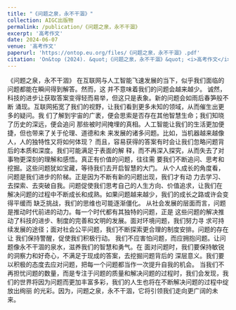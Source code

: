 ```yaml
---
title: "《问题之泉，永不干涸》"
collection: AIGC出版物
permalink: /publication/《问题之泉，永不干涸》
excerpt: '高考作文'
date: 2024-06-07
venue: '高考作文'
paperurl: 'https://ontop.eu.org/files/《问题之泉，永不干涸》.pdf'
citation: 'On&top (2024). &quot;《问题之泉，永不干涸》&quot; <i>高考作文</i>.'
---
```


《问题之泉，永不干涸》 
在互联网与人工智能飞速发展的当下，似乎我们面临的问题都能在瞬间得到解答。然而，这
并不意味着我们的问题会越来越少。 
诚然，科技的进步让获取答案变得轻而易举，但这只是表象。新的问题会如雨后春笋般不断
涌现。互联网拓宽了我们的视野，让我们看到更多未知的领域，从而催生出更多的疑问。我
们了解到宇宙的广袤，便会思索是否存在其他智慧生命；我们知晓了历史的深远，便会追问
那些被时间掩埋的真相。人工智能让我们的生活更加便捷，但也带来了关于伦理、道德和未
来发展的诸多问题。比如，当机器越来越像人，人的独特性又将如何体现？ 
而且，容易获得的答案有时会让我们忽略问题背后的本质和深度。我们可能满足于表面的解
释，而不再深入探究，从而失去了对事物更深刻的理解和感悟。真正有价值的问题，往往需
要我们不断追问、思考和挖掘。这些问题犹如宝藏，等待我们去开启智慧的大门。 
从个人成长的角度看，问题是我们进步的阶梯。正是因为不断有新的问题出现，我们才有动
力去学习、去探索、去突破自我。问题促使我们思考自己的人生方向、价值追求，让我们在
解决问题的过程中不断成长和成熟。如果问题越来越少，我们的成长之路或许会变得平缓而
缺乏挑战，我们的思维也可能逐渐僵化。 
从社会发展的层面而言，问题是推动时代前进的动力。每一个时代都有其独特的问题，正是
这些问题的解决推动了科技的进步、制度的完善和文明的发展。面对环境问题，我们努力寻
求可持续发展的途径；面对社会公平问题，我们不断探索更合理的制度安排。问题的存在让
我们保持警醒，促使我们积极行动。 
我们不应害怕问题，而应拥抱问题。让问题像永不干涸的泉水，滋养我们的智慧和勇气。在
面对问题时，我们要保持敏锐的洞察力和好奇心，不满足于现成的答案，去挖掘问题背后的
深层意义。我们要以积极的态度去应对问题，把每一个问题都当作一次提升自我的机会。 
当我们不再担忧问题的数量，而是专注于问题的质量和解决问题的过程时，我们会发现，我
们的世界将因为问题而更加丰富多彩，我们的人生也将在不断解决问题的过程中绽放出绚丽
的光彩。因为，问题之泉，永不干涸，它将引领我们走向更广阔的未来。 
